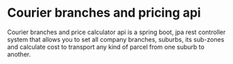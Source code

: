 # Courier branches and pricing api
Courier branches and price calculator api is a spring boot, jpa rest controller system that allows you to set all company branches, suburbs, its sub-zones and calculate cost to transport any kind of parcel from one suburb to another.
